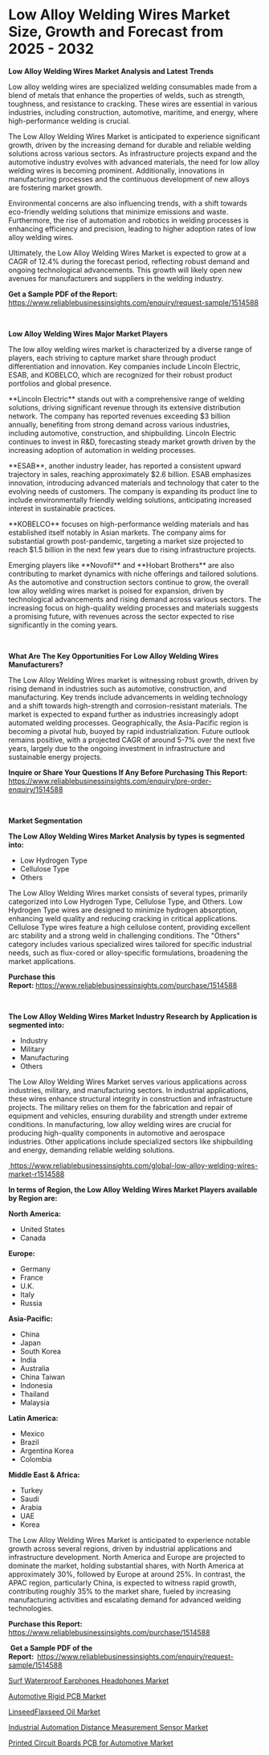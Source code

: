 <p><h1>Low Alloy Welding Wires Market Size, Growth and Forecast from 2025 - 2032</h1></p><p><strong>Low Alloy Welding Wires Market Analysis and Latest Trends</strong></p>
<p><p>Low alloy welding wires are specialized welding consumables made from a blend of metals that enhance the properties of welds, such as strength, toughness, and resistance to cracking. These wires are essential in various industries, including construction, automotive, maritime, and energy, where high-performance welding is crucial.</p><p>The Low Alloy Welding Wires Market is anticipated to experience significant growth, driven by the increasing demand for durable and reliable welding solutions across various sectors. As infrastructure projects expand and the automotive industry evolves with advanced materials, the need for low alloy welding wires is becoming prominent. Additionally, innovations in manufacturing processes and the continuous development of new alloys are fostering market growth.</p><p>Environmental concerns are also influencing trends, with a shift towards eco-friendly welding solutions that minimize emissions and waste. Furthermore, the rise of automation and robotics in welding processes is enhancing efficiency and precision, leading to higher adoption rates of low alloy welding wires. </p><p>Ultimately, the Low Alloy Welding Wires Market is expected to grow at a CAGR of 12.4% during the forecast period, reflecting robust demand and ongoing technological advancements. This growth will likely open new avenues for manufacturers and suppliers in the welding industry.</p></p>
<p><strong>Get a Sample PDF of the Report:&nbsp;</strong> <a href="https://www.reliablebusinessinsights.com/enquiry/request-sample/1514588?utm_campaign=1113&utm_medium=2&utm_source=Github&utm_content=ia&utm_term=29032025&utm_id=low-alloy-welding-wires">https://www.reliablebusinessinsights.com/enquiry/request-sample/1514588</a></p>
<p>&nbsp;</p>
<p><strong>Low Alloy Welding Wires Major Market Players</strong></p>
<p><p>The low alloy welding wires market is characterized by a diverse range of players, each striving to capture market share through product differentiation and innovation. Key companies include Lincoln Electric, ESAB, and KOBELCO, which are recognized for their robust product portfolios and global presence. </p><p>**Lincoln Electric** stands out with a comprehensive range of welding solutions, driving significant revenue through its extensive distribution network. The company has reported revenues exceeding $3 billion annually, benefiting from strong demand across various industries, including automotive, construction, and shipbuilding. Lincoln Electric continues to invest in R&D, forecasting steady market growth driven by the increasing adoption of automation in welding processes.</p><p>**ESAB**, another industry leader, has reported a consistent upward trajectory in sales, reaching approximately $2.6 billion. ESAB emphasizes innovation, introducing advanced materials and technology that cater to the evolving needs of customers. The company is expanding its product line to include environmentally friendly welding solutions, anticipating increased interest in sustainable practices.</p><p>**KOBELCO** focuses on high-performance welding materials and has established itself notably in Asian markets. The company aims for substantial growth post-pandemic, targeting a market size projected to reach $1.5 billion in the next few years due to rising infrastructure projects.</p><p>Emerging players like **Novofil** and **Hobart Brothers** are also contributing to market dynamics with niche offerings and tailored solutions. As the automotive and construction sectors continue to grow, the overall low alloy welding wires market is poised for expansion, driven by technological advancements and rising demand across various sectors. The increasing focus on high-quality welding processes and materials suggests a promising future, with revenues across the sector expected to rise significantly in the coming years.</p></p>
<p>&nbsp;</p>
<p><strong>What Are The Key Opportunities For Low Alloy Welding Wires Manufacturers?</strong></p>
<p><p>The Low Alloy Welding Wires market is witnessing robust growth, driven by rising demand in industries such as automotive, construction, and manufacturing. Key trends include advancements in welding technology and a shift towards high-strength and corrosion-resistant materials. The market is expected to expand further as industries increasingly adopt automated welding processes. Geographically, the Asia-Pacific region is becoming a pivotal hub, buoyed by rapid industrialization. Future outlook remains positive, with a projected CAGR of around 5-7% over the next five years, largely due to the ongoing investment in infrastructure and sustainable energy projects.</p></p>
<p><strong>Inquire or Share Your Questions If Any Before Purchasing This Report:</strong> <a href="https://www.reliablebusinessinsights.com/enquiry/pre-order-enquiry/1514588?utm_campaign=1113&utm_medium=2&utm_source=Github&utm_content=ia&utm_term=29032025&utm_id=low-alloy-welding-wires">https://www.reliablebusinessinsights.com/enquiry/pre-order-enquiry/1514588</a></p>
<p>&nbsp;</p>
<p><strong>Market Segmentation</strong></p>
<p><strong>The Low Alloy Welding Wires Market Analysis by types is segmented into:</strong></p>
<p><ul><li>Low Hydrogen Type</li><li>Cellulose Type</li><li>Others</li></ul></p>
<p><p>The Low Alloy Welding Wires market consists of several types, primarily categorized into Low Hydrogen Type, Cellulose Type, and Others. Low Hydrogen Type wires are designed to minimize hydrogen absorption, enhancing weld quality and reducing cracking in critical applications. Cellulose Type wires feature a high cellulose content, providing excellent arc stability and a strong weld in challenging conditions. The "Others" category includes various specialized wires tailored for specific industrial needs, such as flux-cored or alloy-specific formulations, broadening the market applications.</p></p>
<p><strong>Purchase this Report:&nbsp;</strong><a href="https://www.reliablebusinessinsights.com/purchase/1514588?utm_campaign=1113&utm_medium=2&utm_source=Github&utm_content=ia&utm_term=29032025&utm_id=low-alloy-welding-wires">https://www.reliablebusinessinsights.com/purchase/1514588</a></p>
<p>&nbsp;</p>
<p><strong>The Low Alloy Welding Wires Market Industry Research by Application is segmented into:</strong></p>
<p><ul><li>Industry</li><li>Military</li><li>Manufacturing</li><li>Others</li></ul></p>
<p><p>The Low Alloy Welding Wires Market serves various applications across industries, military, and manufacturing sectors. In industrial applications, these wires enhance structural integrity in construction and infrastructure projects. The military relies on them for the fabrication and repair of equipment and vehicles, ensuring durability and strength under extreme conditions. In manufacturing, low alloy welding wires are crucial for producing high-quality components in automotive and aerospace industries. Other applications include specialized sectors like shipbuilding and energy, demanding reliable welding solutions.</p></p>
<p><a href="https://www.reliablebusinessinsights.com/global-low-alloy-welding-wires-market-r1514588?utm_campaign=1113&utm_medium=2&utm_source=Github&utm_content=ia&utm_term=29032025&utm_id=low-alloy-welding-wires">&nbsp;https://www.reliablebusinessinsights.com/global-low-alloy-welding-wires-market-r1514588</a></p>
<p><strong>In terms of Region, the Low Alloy Welding Wires Market Players available by Region are:</strong></p>
<p>
    <p> <strong> North America: </strong>
        <ul>
            <li>United States</li>
            <li>Canada</li>
        </ul>
        </p> 
    <p> <strong> Europe: </strong>
        <ul>
            <li>Germany</li>
            <li>France</li>
            <li>U.K.</li>
            <li>Italy</li>
            <li>Russia</li>
        </ul>
        </p> 
    <p> <strong> Asia-Pacific: </strong>
        <ul>
            <li>China</li>
            <li>Japan</li>
            <li>South Korea</li>
            <li>India</li>
            <li>Australia</li>
            <li>China Taiwan</li>
            <li>Indonesia</li>
            <li>Thailand</li>
            <li>Malaysia</li>
        </ul>
        </p> 
    <p> <strong> Latin America: </strong>
        <ul>
            <li>Mexico</li>
            <li>Brazil</li>
            <li>Argentina Korea</li>
            <li>Colombia</li>
        </ul>
        </p> 
    <p> <strong> Middle East & Africa: </strong>
        <ul>
            <li>Turkey</li>
            <li>Saudi</li>
            <li>Arabia</li>
            <li>UAE</li>
            <li>Korea</li>
        </ul>
    </p>
    </p>
<p><p>The Low Alloy Welding Wires Market is anticipated to experience notable growth across several regions, driven by industrial applications and infrastructure development. North America and Europe are projected to dominate the market, holding substantial shares, with North America at approximately 30%, followed by Europe at around 25%. In contrast, the APAC region, particularly China, is expected to witness rapid growth, contributing roughly 35% to the market share, fueled by increasing manufacturing activities and escalating demand for advanced welding technologies.</p></p>
<p><strong>Purchase this Report: </strong><a href="https://www.reliablebusinessinsights.com/purchase/1514588?utm_campaign=1113&utm_medium=2&utm_source=Github&utm_content=ia&utm_term=29032025&utm_id=low-alloy-welding-wires">https://www.reliablebusinessinsights.com/purchase/1514588</a></p>
<p>&nbsp;<strong>Get a Sample PDF of the Report:&nbsp;&nbsp;</strong><a href="https://www.reliablebusinessinsights.com/enquiry/request-sample/1514588?utm_campaign=1113&utm_medium=2&utm_source=Github&utm_content=ia&utm_term=29032025&utm_id=low-alloy-welding-wires">https://www.reliablebusinessinsights.com/enquiry/request-sample/1514588</a></p>
<p><strong></strong></p>
<p><p><a href="https://github.com/rwanjamiul/Market-Research-Report-List-1/blob/main/surf-waterproof-earphones-headphones-market.md?utm_campaign=1113&utm_medium=2&utm_source=Github&utm_content=ia&utm_term=29032025&utm_id=low-alloy-welding-wires">Surf Waterproof Earphones Headphones Market</a></p><p><a href="https://github.com/safatabhee/Market-Research-Report-List-1/blob/main/automotive-rigid-pcb-market.md?utm_campaign=1113&utm_medium=2&utm_source=Github&utm_content=ia&utm_term=29032025&utm_id=low-alloy-welding-wires">Automotive Rigid PCB Market</a></p><p><a href="https://github.com/tamerlgwilt/Market-Research-Report-List-1/blob/main/linseedflaxseed-oil-market.md?utm_campaign=1113&utm_medium=2&utm_source=Github&utm_content=ia&utm_term=29032025&utm_id=low-alloy-welding-wires">LinseedFlaxseed Oil Market</a></p><p><a href="https://github.com/resiebustin/Market-Research-Report-List-1/blob/main/industrial-automation-distance-measurement-sensor-market.md?utm_campaign=1113&utm_medium=2&utm_source=Github&utm_content=ia&utm_term=29032025&utm_id=low-alloy-welding-wires">Industrial Automation Distance Measurement Sensor Market</a></p><p><a href="https://github.com/sivyerloucks/Market-Research-Report-List-1/blob/main/printed-circuit-boards-pcb-for-automotive-market.md?utm_campaign=1113&utm_medium=2&utm_source=Github&utm_content=ia&utm_term=29032025&utm_id=low-alloy-welding-wires">Printed Circuit Boards PCB for Automotive Market</a></p></p>